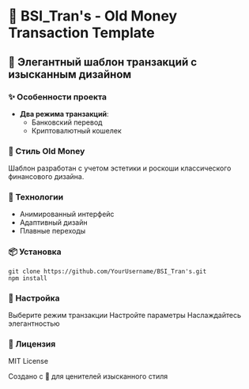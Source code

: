 # 💼 BSI_Tran's - Old Money Transaction Template

## 🌟 Элегантный шаблон транзакций с изысканным дизайном

### ✨ Особенности проекта

- **Два режима транзакций**:
  - Банковский перевод
  - Криптовалютный кошелек

### 🎨 Стиль Old Money

Шаблон разработан с учетом эстетики и роскоши классического финансового дизайна.

### 🚀 Технологии

- Анимированный интерфейс
- Адаптивный дизайн
- Плавные переходы

### 📦 Установка

```
git clone https://github.com/YourUsername/BSI_Tran's.git
npm install
```
### 🔧 Настройка
Выберите режим транзакции
Настройте параметры
Наслаждайтесь элегантностью
### 📝 Лицензия
MIT License

Создано с 💖 для ценителей изысканного стиля
